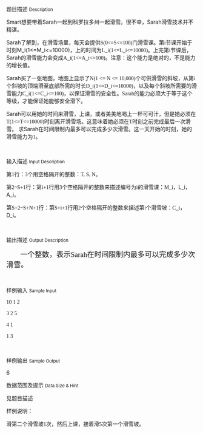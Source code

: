 <div class="panel panel-default">
<div class="area-title">
<span>
题目描述
<small>Description</small>
</span></div>
<div class="panel-body">

<p style=""><span style="">Smart</span><span style="">想要带着</span><span style="">Sarah</span><span style="">一起</span><span style="">到</span><span style="">科罗拉多州一起滑雪。很不幸，</span><span style="">Sarah</span><span style="">滑雪技术并不精湛。</span></p><p style=""><span style="">S</span><span style="">arah</span><span style="">了解到，在滑雪场里，每天会提供<span style="font-family: Times New Roman;">S(0&lt;=S&lt;=100)</span><span style="">门滑雪课。第</span><span style="font-family: Times New Roman;">i</span><span style="">节课</span></span><span style="">开</span><span style="">始于</span><span style="">时刻</span><span style="">M_i(1&lt;=M_i&lt;=10000)</span><span style="">，</span><span style="">上的时间为<span style="font-family: Times New Roman;">L_i(1&lt;=L_i&lt;=10000)</span><span style="">。上完第</span><span style="font-family: Times New Roman;">i</span><span style="">节课后，</span></span><span style="">Sarah</span><span style="">的滑雪能力会变成<span style="font-family: Times New Roman;">A_i(1&lt;=A_i&lt;=100)</span></span><span style="">。</span><span style="">注意：这个能力是绝对的，不是能力的增长值。</span></p><p style=""><span style="">Sarah</span><span style="">买了一张地图，地图上显示了<span style="font-family: Times New Roman;">N(1 &lt;= N &lt;= 10,000)</span><span style="">个可供滑雪的斜坡，从第</span><span style="font-family: Times New Roman;">i</span><span style="">个斜坡的顶端滑至底部所需的时长</span><span style="font-family: Times New Roman;">D_i(1&lt;=D_i&lt;=10000)</span></span><span style="">，</span><span style="">以及每个斜坡所需要的滑雪能力<span style="font-family: Times New Roman;">C_i(1&lt;=C_i&lt;=100)</span></span><span style="">，</span><span style="">以保证滑雪的安全性</span><span style="">。<span style="font-family: Times New Roman;">Sarah</span></span><span style="">的能力必须大于等于这个等级，</span><span style="">才能保证</span><span style="">她能够安全滑下。</span></p><p style=""><span style="">Sarah</span><span style="">可以用她的时间来滑雪，上课，或者美美地喝上一杯可可汁，但是她必须在<span style="font-family: Times New Roman;">T(1&lt;=T&lt;=10000)</span><span style="">时刻离开滑雪场。这意味着她必须在</span><span style="font-family: Times New Roman;">T</span><span style="">时刻之前完成最后一次滑雪。 求</span></span><span style="">Sarah</span><span style="">在</span><span style="">时间限制</span><span style="">内最多可以完成多少次滑雪。这一天开始的时</span><span style="">刻</span><span style="">，她的滑雪能力为<span style="font-family: Times New Roman;">1</span></span><span style="">。</span></p><p><br></p>

</div>
</div>

<div class="panel panel-default">
<div class="area-title">
<span>
输入描述
<small>Input Description</small>
</span></div>
<div class="panel-body">
<p style=""><span style="">第<span style="font-family: Times New Roman;">1</span><span style="">行：</span><span style="font-family: Times New Roman;">3</span><span style="">个用空格隔开的整数：</span><span style="font-family: Times New Roman;">T, S, N</span><span style="">。</span></span></p><p style=""><span style="">第<span style="font-family: Times New Roman;">2~S+1</span><span style="">行</span></span><span style="">：</span><span style="">第<span style="font-family: Times New Roman;">i+1</span><span style="">行用</span><span style="font-family: Times New Roman;">3</span><span style="">个空格隔开的整数来描述编号为</span><span style="font-family: Times New Roman;">i</span><span style="">的滑雪课：</span><span style="font-family: Times New Roman;">M_i</span></span><span style="">，</span><span style="">L_i</span><span style="">，</span><span style="">A_i<span style="">。</span></span></p><p style=""><span style="">第<span style="font-family: Times New Roman;">S+2~S+N+1</span><span style="">行：第</span><span style="font-family: Times New Roman;">S+i+1</span><span style="">行用</span><span style="font-family: Times New Roman;">2</span><span style="">个空格隔开的整数来描述第</span><span style="font-family: Times New Roman;">i</span><span style="">个滑雪坡：</span><span style="font-family: Times New Roman;">C_i</span></span><span style="">，</span><span style="">D_i<span style="">。 </span></span></p><p><br></p>

</div>
</div>
<div  class="panel panel-default">
<div class="area-title">
<span>
输出描述
<small>Output Description</small>
</span></div>
<div class="panel-body">

<p style="text-indent:37px"><span style=";font-family:&#39;Times New Roman&#39;;font-size:19px">一个整数，表示</span><span style=";font-family:宋体;font-size:19px">Sarah</span><span style=";font-family:&#39;Times New Roman&#39;;font-size:19px">在时间限制内最多可以完成多少次滑雪。&nbsp;</span></p><p><br/></p>

</div>
</div>


<div class="panel panel-default">
<div class="area-title">
<span>
样例输入
<small>Sample Input</small>
</span></div>
<div class="panel-body">
<p style=""><span style="font-family: 'Times New Roman';">10 1 2</span></p><p style=""><span style="font-family: 'Times New Roman';">3 2 5</span></p><p style=""><span style="font-family: 'Times New Roman';">4 1</span></p><p style=""><span style="font-family: 'Times New Roman';">1 3</span></p><p><br></p>

</div>
</div>

<div class="panel panel-default">
<div class="area-title">
<span>
样例输出
<small>Sample Output</small>
</span></div>
<div class="panel-body">
<p>6</p>

</div>
</div>

<div class="panel panel-default">
<div class="area-title">
<span>
数据范围及提示
<small>Data Size & Hint</small>
</span></div>
<div class="panel-body">
<p>见题目描述</p><p>样例说明：</p><p style=""><span style="">滑第二个滑雪坡<span style="font-family: Times New Roman;">1</span><span style="">次，然后上课，接着滑</span><span style="font-family: Times New Roman;">5</span><span style="">次第一个滑雪坡。</span></span></p><p><br></p>
</div>
</div>